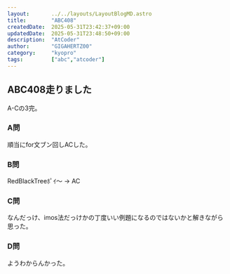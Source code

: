 ```yaml
---
layout:       ../../layouts/LayoutBlogMD.astro
title:        "ABC408"
createdDate:  2025-05-31T23:42:37+09:00
updatedDate:  2025-05-31T23:48:50+09:00
description:  "AtCoder"
author:       "GIGAHERTZ00"
category:     "kyopro"
tags:         ["abc","atcoder"]
---
```


## ABC408走りました

A-Cの3完。

### A問

順当にfor文ブン回しACした。

### B問

RedBlackTreeﾎﾟｲ〜 $\to$ AC

### C問

なんだっけ、imos法だっけかの丁度いい例題になるのではないかと解きながら思った。

### D問

ようわからんかった。
